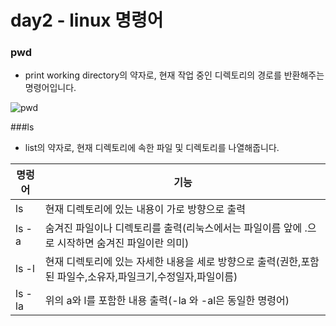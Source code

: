 # day2 - linux 명령어

### pwd
- print working directory의 약자로, 현재 작업 중인 디렉토리의 경로를 반환해주는 명령어입니다.

![pwd](https://user-images.githubusercontent.com/122597068/226290697-d132e298-23c0-43dc-b8b2-5d37cc374fdc.png)

###ls
- list의 약자로, 현재 디렉토리에 속한 파일 및 디렉토리를 나열해줍니다.

|명렁어|기능|
|-----|-----|
|ls|현재 디렉토리에 있는 내용이 가로 방향으로 출력|
|ls -a|숨겨진 파일이나 디렉토리를 출력(리눅스에서는 파일이름 앞에 .으로 시작하면 숨겨진 파일이란 의미)|
|ls -l|현재 디렉토리에 있는 자세한 내용을 세로 방향으로 출력(권한,포함된 파일수,소유자,파일크기,수정일자,파일이름)|
|ls -la|위의 a와 l를 포함한 내용 출력(-la 와 -al은 동일한 명령어)|
